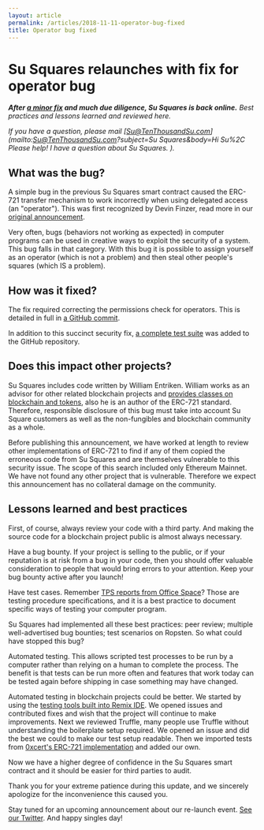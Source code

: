 ```yaml
---
layout: article
permalink: /articles/2018-11-11-operator-bug-fixed
title: Operator bug fixed
---
```


# Su Squares relaunches with fix for operator bug

***After [a minor fix](https://github.com/su-squares/ethereum-contract/commit/30f305710706371326486ef14daf941c0276a9c5) and much due diligence, Su Squares is back online.** Best practices and lessons learned and reviewed here.*

*If you have a question, please mail [Su@TenThousandSu.com](mailto:Su@TenThousandSu.com?subject=Su Squares&body=Hi Su%2C Please help! I have a question about Su Squares. ).*

## What was the bug?

A simple bug in the previous Su Squares smart contract caused the ERC-721 transfer mechanism to work incorrectly when using delegated access (an "operator"). This was first recognized by Devin Finzer, read more in our [original announcement](/articles/2018-09-18-operator-bug).

Very often, bugs (behaviors not working as expected) in computer programs can be used in creative ways to exploit the security of a system. This bug falls in that category. With this bug it is possible to assign yourself as an operator (which is not a problem) and then steal other people's squares (which IS a problem).

## How was it fixed?

The fix required correcting the permissions check for operators. This is detailed in full in [a GitHub commit](https://github.com/su-squares/ethereum-contract/commit/30f305710706371326486ef14daf941c0276a9c5).

In addition to this succinct security fix, [a complete test suite](https://github.com/su-squares/ethereum-contract/compare/1.0...2.0) was added to the GitHub repository.

## Does this impact other projects?

Su Squares includes code written by William Entriken. William works as an advisor for other related blockchain projects and [provides classes on blockchain and tokens](https://chain76.org), also he is an author of the ERC-721 standard. Therefore, responsible disclosure of this bug must take into account Su Square customers as well as the non-fungibles and blockchain community as a whole.

Before publishing this announcement, we have worked at length to review other implementations of ERC-721 to find if any of them copied the erroneous code from Su Squares and are themselves vulnerable to this security issue. The scope of this search included only Ethereum Mainnet. We have not found any other project that is vulnerable. Therefore we expect this announcement has no collateral damage on the community.

## Lessons learned and best practices

First, of course, always review your code with a third party. And making the source code for a blockchain project public is almost always necessary.

Have a bug bounty. If your project is selling to the public, or if your reputation is at risk from a bug in your code, then you should offer valuable consideration to people that would bring errors to your attention. Keep your bug bounty active after you launch!

Have test cases. Remember [TPS reports from Office Space](https://www.youtube.com/watch?v=Fy3rjQGc6lA)? Those are testing procedure specifications, and it is a best practice to document specific ways of testing your computer program.

Su Squares had implemented all these best practices: peer review; multiple well-advertised bug bounties; test scenarios on Ropsten. So what could have stopped this bug?

Automated testing. This allows scripted test processes to be run by a computer rather than relying on a human to complete the process. The benefit is that tests can be run more often and features that work today can be tested again before shipping in case something may have changed.

Automated testing in blockchain projects could be better. We started by using the [testing tools built into Remix IDE](https://github.com/ethereum/remix/tree/master/remix-tests). We opened issues and contributed fixes and wish that the project will continue to make improvements. Next we reviewed Truffle, many people use Truffle without understanding the boilerplate setup required. We opened an issue and did the best we could to make our test setup readable. Then we imported tests from [0xcert's ERC-721 implementation](https://github.com/0xcert/ethereum-erc721) and added our own.

Now we have a higher degree of confidence in the Su Squares smart contract and it should be easier for third parties to audit.

Thank you for your extreme patience during this update, and we sincerely apologize for the inconvenience this caused you.

Stay tuned for an upcoming announcement about our re-launch event. [See our Twitter](https://twitter.com/susquares). And happy singles day!